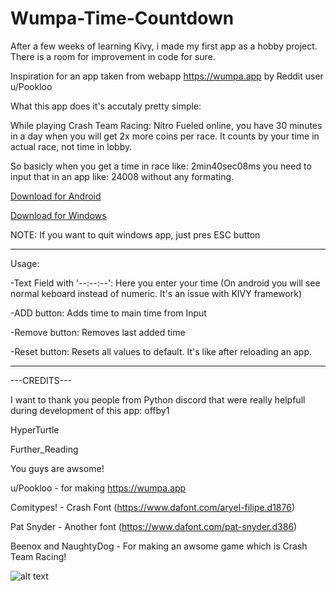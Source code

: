 # Wumpa-Time-Countdown

After a few weeks of learning Kivy, i made my first app as a hobby project. There is a room for improvement in code for sure.

Inspiration for an app taken from webapp https://wumpa.app  by Reddit user u/Pookloo

What this app does it's accutaly pretty simple:

While playing Crash Team Racing: Nitro Fueled online, you have 30 minutes in a day when you will get 2x more coins per race.
It counts by your time in actual race, not time in lobby.

So basicly when you get a time in race like: 2min40sec08ms you need to input that in an app like: 24008 without any formating.

[Download for Android](https://drive.google.com/file/d/12CgKNDkFdiiYsxQ9btWb-BRHfYOSFT6x/view?usp=drivesdk)

[Download for Windows](https://github.com/Gacut/Wumpa-Time-Countdown/raw/master/WumpaForWindows.7z)

NOTE: If you want to quit windows app, just pres ESC button

------------------------------------------------------------------------------
Usage:

-Text Field with '--:--:--': Here you enter your time (On android you will see normal keboard instead of numeric. It's an issue with KIVY framework)

-ADD button: Adds time to main time from Input

-Remove button: Removes last added time

-Reset button: Resets all values to default. It's like after reloading an app.


------------------------------------------------------------------------------

---CREDITS---

I want to thank you people from Python discord that were really helpfull during development of this app:
offby1

HyperTurtle

Further_Reading

You guys are awsome!


u/Pookloo - for making https://wumpa.app

Comitypes! - Crash Font (https://www.dafont.com/aryel-filipe.d1876)

Pat Snyder - Another font (https://www.dafont.com/pat-snyder.d386)

Beenox and NaughtyDog - For making an awsome game which is Crash Team Racing!



![alt text](https://i.imgur.com/SnT3qgT.png)
